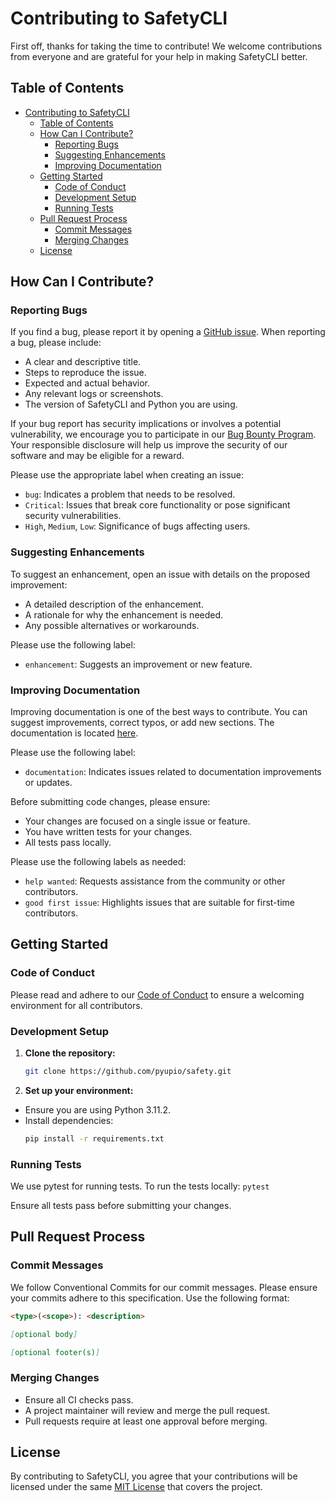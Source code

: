 # Contributing to SafetyCLI

First off, thanks for taking the time to contribute! We welcome contributions from everyone and are grateful for your help in making SafetyCLI better.

## Table of Contents
- [Contributing to SafetyCLI](#contributing-to-safetycli)
  - [Table of Contents](#table-of-contents)
  - [How Can I Contribute?](#how-can-i-contribute)
    - [Reporting Bugs](#reporting-bugs)
    - [Suggesting Enhancements](#suggesting-enhancements)
    - [Improving Documentation](#improving-documentation)
  - [Getting Started](#getting-started)
    - [Code of Conduct](#code-of-conduct)
    - [Development Setup](#development-setup)
    - [Running Tests](#running-tests)
  - [Pull Request Process](#pull-request-process)
    - [Commit Messages](#commit-messages)
    - [Merging Changes](#merging-changes)
  - [License](#license)

## How Can I Contribute?

### Reporting Bugs

If you find a bug, please report it by opening a [GitHub issue](https://github.com/pyupio/safety/issues). When reporting a bug, please include:
- A clear and descriptive title.
- Steps to reproduce the issue.
- Expected and actual behavior.
- Any relevant logs or screenshots.
- The version of SafetyCLI and Python you are using.

If your bug report has security implications or involves a potential vulnerability, we encourage you to participate in our [Bug Bounty Program](https://safetycli.com/resources/bug-bounty). Your responsible disclosure will help us improve the security of our software and may be eligible for a reward.

Please use the appropriate label when creating an issue:
- `bug`: Indicates a problem that needs to be resolved.
- `Critical`: Issues that break core functionality or pose significant security vulnerabilities.
- `High`, `Medium`, `Low`: Significance of bugs affecting users.

### Suggesting Enhancements

To suggest an enhancement, open an issue with details on the proposed improvement:
- A detailed description of the enhancement.
- A rationale for why the enhancement is needed.
- Any possible alternatives or workarounds.

Please use the following label:
- `enhancement`: Suggests an improvement or new feature.

### Improving Documentation

Improving documentation is one of the best ways to contribute. You can suggest improvements, correct typos, or add new sections. The documentation is located [here](https://docs.safetycli.com/safety-docs).

Please use the following label:
- `documentation`: Indicates issues related to documentation improvements or updates.

Before submitting code changes, please ensure:
- Your changes are focused on a single issue or feature.
- You have written tests for your changes.
- All tests pass locally.

Please use the following labels as needed:
- `help wanted`: Requests assistance from the community or other contributors.
- `good first issue`: Highlights issues that are suitable for first-time contributors.

## Getting Started

### Code of Conduct

Please read and adhere to our [Code of Conduct](CODE_OF_CONDUCT.md) to ensure a welcoming environment for all contributors.

### Development Setup
1. **Clone the repository:**
   ```bash
   git clone https://github.com/pyupio/safety.git
   ```

2. **Set up your environment:**
- Ensure you are using Python 3.11.2.
- Install dependencies:
    ```bash
    pip install -r requirements.txt
    ```

### Running Tests
We use pytest for running tests. To run the tests locally:
    ```pytest```

Ensure all tests pass before submitting your changes.

## Pull Request Process

### Commit Messages

We follow Conventional Commits for our commit messages. Please ensure your commits adhere to this specification.
Use the following format:

```markdown
<type>(<scope>): <description>

[optional body]

[optional footer(s)]
```

### Merging Changes
- Ensure all CI checks pass.
- A project maintainer will review and merge the pull request.
- Pull requests require at least one approval before merging.

## License
By contributing to SafetyCLI, you agree that your contributions will be licensed under the same [MIT License](https://github.com/pyupio/safety/blob/main/LICENSE) that covers the project.
